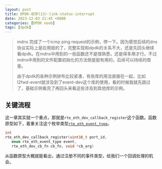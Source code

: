 ```yaml
---
layout: post
title: DPDK-初学(13)-link-status-interrupt
date: 2023-12-03 21:45 +0800
categories: [DPDK noob]
tags: [dpdk]
---
```


> mdns 完成了一个icmp ping request的示例，停一下。因为感觉后续的dns协议实际上是应用层的了，完整实现和dpdk的关系不大，还是先回头继续看dpdk。在mdns中用到的一些函数还不是很熟悉，还是得多用才行。不过mdns中用到的文件配置初始化的方法倒是挺有用的，后续可以持续的借鉴。
>
> 由于dpdk的各种示例排布比较紧凑，有些库的用法直接在一起，比如l2fwd-event就涉及到了event-dev这个库的使用，看的时候我就先跳过了，基础示例看完了再回头来看这些涉及到其他库的示例。

## 关键流程

这一章其实就一个重点，那就是`rte_eth_dev_callback_register`这个函数。函数原型如下，着重关注这个枚举类型[`rte_eth_event_type`](https://doc.dpdk.org/api/rte__ethdev_8h.html#a1e6788469a92700a583d06bf079d779d)。

```c
int
rte_eth_dev_callback_register(uint16_t port_id,
   enum rte_eth_event_type event,
   rte_eth_dev_cb_fn cb_fn, void *cb_arg)
```

从函数原型大概就能看出，通过注册不同的事件类型，给我们一个回调处理的机会。
